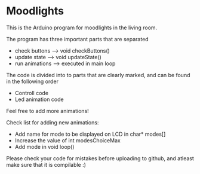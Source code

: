 # Moodlights
This is the Arduino program for moodlights in the living room. 

The program has three important parts that are separated
 - check buttons          -->     void checkButtons()
 - update state           -->     void updateState()
 - run animations         -->     executed in main loop

The code is divided into to parts that are clearly marked, and can be found in the following order
- Controll code
- Led animation code

Feel free to add more animations!

Check list for adding new animations: 
- Add name for mode to be displayed on LCD in char* modes[]
- Increase the value of int modesChoiceMax
- Add mode in void loop()


Please check your code for mistakes before uploading to github, and atleast make sure that it is compilable :)


